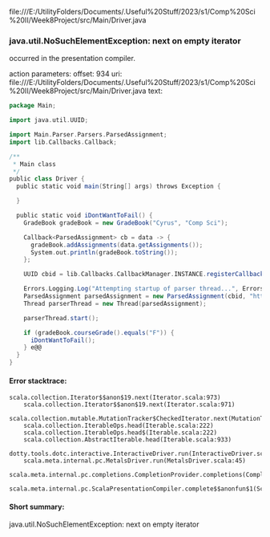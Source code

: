 file:///E:/UtilityFolders/Documents/.Useful%20Stuff/2023/s1/Comp%20Sci%20II/Week8Project/src/Main/Driver.java
### java.util.NoSuchElementException: next on empty iterator

occurred in the presentation compiler.

action parameters:
offset: 934
uri: file:///E:/UtilityFolders/Documents/.Useful%20Stuff/2023/s1/Comp%20Sci%20II/Week8Project/src/Main/Driver.java
text:
```scala
package Main;

import java.util.UUID;

import Main.Parser.Parsers.ParsedAssignment;
import lib.Callbacks.Callback;

/**
 * Main class
 */
public class Driver {
  public static void main(String[] args) throws Exception {

  }

  public static void iDontWantToFail() {
    GradeBook gradeBook = new GradeBook("Cyrus", "Comp Sci");

    Callback<ParsedAssignment> cb = data -> {
      gradeBook.addAssignments(data.getAssignments());
      System.out.println(gradeBook.toString());
    };

    UUID cbid = lib.Callbacks.CallbackManager.INSTANCE.registerCallback(cb);

    Errors.Logging.Log("Attempting startup of parser thread...", Errors.Threads.main);
    ParsedAssignment parsedAssignment = new ParsedAssignment(cbid, "https://roan-equinox-chauffeur.glitch.me/grades");
    Thread parserThread = new Thread(parsedAssignment);

    parserThread.start();

    if (gradeBook.courseGrade().equals("F")) {
      iDontWantToFail();
    } e@@
  }
}
```



#### Error stacktrace:

```
scala.collection.Iterator$$anon$19.next(Iterator.scala:973)
	scala.collection.Iterator$$anon$19.next(Iterator.scala:971)
	scala.collection.mutable.MutationTracker$CheckedIterator.next(MutationTracker.scala:76)
	scala.collection.IterableOps.head(Iterable.scala:222)
	scala.collection.IterableOps.head$(Iterable.scala:222)
	scala.collection.AbstractIterable.head(Iterable.scala:933)
	dotty.tools.dotc.interactive.InteractiveDriver.run(InteractiveDriver.scala:168)
	scala.meta.internal.pc.MetalsDriver.run(MetalsDriver.scala:45)
	scala.meta.internal.pc.completions.CompletionProvider.completions(CompletionProvider.scala:46)
	scala.meta.internal.pc.ScalaPresentationCompiler.complete$$anonfun$1(ScalaPresentationCompiler.scala:123)
```
#### Short summary: 

java.util.NoSuchElementException: next on empty iterator